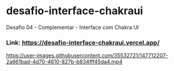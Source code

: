 # desafio-interface-chakraui
Desafio 04 - Complementar - Interface com Chakra UI
### Link: https://desafio-interface-chakraui.vercel.app/


https://user-images.githubusercontent.com/35532721/147712207-2a661bad-4d70-4610-827b-b834fff45da4.mp4

